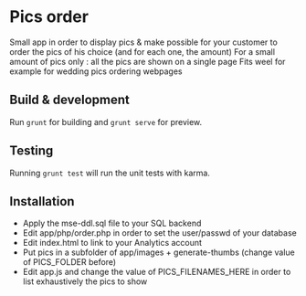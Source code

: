 # Pics order

Small app in order to display pics & make possible for your customer to order the pics of his choice (and for each one, the amount)
For a small amount of pics only : all the pics are shown on a single page
Fits weel for example for wedding pics ordering webpages

## Build & development

Run `grunt` for building and `grunt serve` for preview.

## Testing

Running `grunt test` will run the unit tests with karma.

## Installation

* Apply the mse-ddl.sql file to your SQL backend
* Edit app/php/order.php in order to set the user/passwd of your database
* Edit index.html to link to your Analytics account
* Put pics in a subfolder of app/images + generate-thumbs (change value of PICS_FOLDER before)
* Edit app.js and change the value of PICS_FILENAMES_HERE in order to list exhaustively the pics to show
